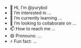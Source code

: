 - 👋 Hi, I’m @yurybol
- 👀 I’m interested in ...
- 🌱 I’m currently learning ...
- 💞️ I’m looking to collaborate on ...
- 📫 How to reach me ...
- 😄 Pronouns: ...
- ⚡ Fun fact: ...

<!---
yurybol/yurybol is a ✨ special ✨ repository because its `README.md` (this file) appears on your GitHub profile.
You can click the Preview link to take a look at your changes.
--->
